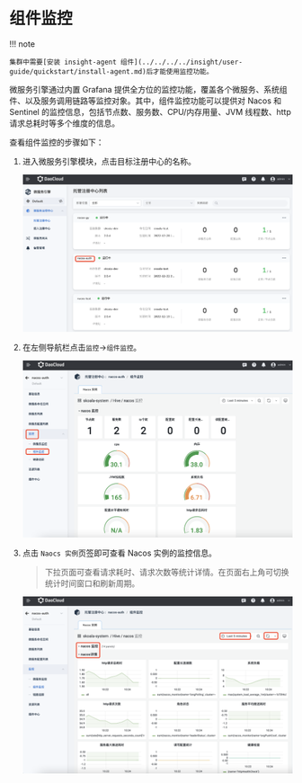 # 组件监控

!!! note

    集群中需要[安装 insight-agent 组件](../../../../insight/user-guide/quickstart/install-agent.md)后才能使用监控功能。


微服务引擎通过内置 Grafana 提供全方位的监控功能，覆盖各个微服务、系统组件、以及服务调用链路等监控对象。其中，组件监控功能可以提供对 Nacos 和 Sentinel 的监控信息，包括节点数、服务数、CPU/内存用量、JVM 线程数、http 请求总耗时等多个维度的信息。

查看组件监控的步骤如下：

1. 进入微服务引擎模块，点击目标注册中心的名称。

    ![点击名称](imgs/monitor01.png)

2. 在左侧导航栏点击`监控`->`组件监控`。

    ![导航栏](imgs/monitor02.png)

3. 点击 `Naocs 实例`页签即可查看 Nacos 实例的监控信息。

    > 下拉页面可查看请求耗时、请求次数等统计详情。在页面右上角可切换统计时间窗口和刷新周期。

    ![查看信息](imgs/monitor03.png)
